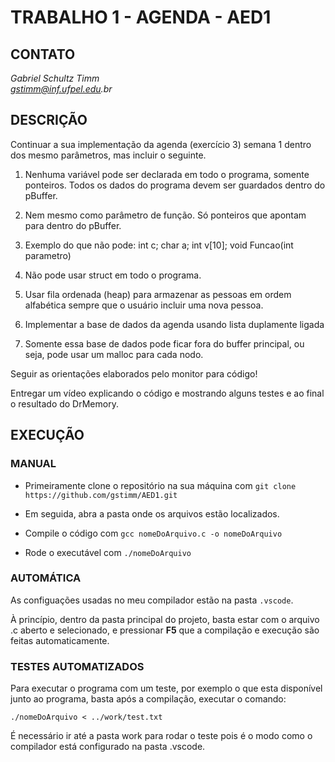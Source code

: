 # TRABALHO 1 - AGENDA - AED1

## CONTATO

_Gabriel Schultz Timm<br>
gstimm@inf.ufpel.edu.br_

## DESCRIÇÃO

Continuar a sua implementação da agenda (exercício 3) semana 1 dentro dos mesmo parâmetros, mas incluir o seguinte.

1. Nenhuma variável pode ser declarada em todo o programa, somente ponteiros. Todos os dados do programa devem ser guardados dentro do pBuffer.

2. Nem mesmo como parâmetro de função. Só ponteiros que apontam para dentro do pBuffer.

3. Exemplo do que não pode: int c; char a; int v[10]; void Funcao(int parametro)

4. Não pode usar struct em todo o programa.

5. Usar fila ordenada (heap) para armazenar as pessoas em ordem alfabética sempre que o usuário incluir uma nova pessoa.

6. Implementar a base de dados da agenda usando lista duplamente ligada

7. Somente essa base de dados pode ficar fora do buffer principal, ou seja, pode usar um malloc para cada nodo.

Seguir as orientações elaborados pelo monitor para código!

Entregar um vídeo explicando o código e mostrando alguns testes e ao final o resultado do DrMemory.

## EXECUÇÃO

### MANUAL

- Primeiramente clone o repositório na sua máquina com `git clone https://github.com/gstimm/AED1.git`

- Em seguida, abra a pasta onde os arquivos estão localizados.

- Compile o código com `gcc nomeDoArquivo.c -o nomeDoArquivo`

- Rode o executável com `./nomeDoArquivo`

### AUTOMÁTICA

As configuações usadas no meu compilador estão na pasta `.vscode`.

À princípio, dentro da pasta principal do projeto, basta estar com o arquivo .c aberto e selecionado, e pressionar **F5** que a compilação e execução são feitas automaticamente.

### TESTES AUTOMATIZADOS

Para executar o programa com um teste, por exemplo o que esta disponível junto ao programa, basta após a compilação, executar o comando:

`./nomeDoArquivo < ../work/test.txt`

É necessário ir até a pasta work para rodar o teste pois é o modo como o compilador está configurado na pasta .vscode.

